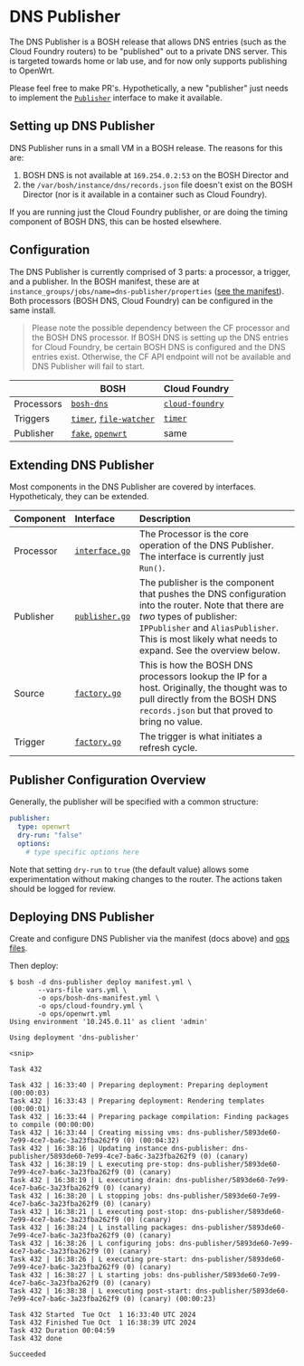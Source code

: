 # DNS Publisher

The DNS Publisher is a BOSH release that allows DNS entries (such as the Cloud Foundry routers) to be "published" out to a private DNS server. This is targeted towards home or lab use, and for now only supports publishing to OpenWrt.

Please feel free to make PR's. Hypothetically, a new "publisher" just needs to implement the [`Publisher`](src/publishers/publisher.go) interface to make it available.

## Setting up DNS Publisher

DNS Publisher runs in a small VM in a BOSH release. The reasons for this are:

1. BOSH DNS is not available at `169.254.0.2:53` on the BOSH Director and
2. the `/var/bosh/instance/dns/records.json` file doesn't exist on the BOSH Director (nor is it available in a container such as Cloud Foundry).

If you are running just the Cloud Foundry publisher, or are doing the timing component of BOSH DNS, this can be hosted elsewhere.

## Configuration

The DNS Publisher is currently comprised of 3 parts: a processor, a trigger, and a publisher. In the BOSH manifest, these are at `instance_groups/jobs/name=dns-publisher/properties` ([see the manifest](manifest.yml)). Both processors (BOSH DNS, Cloud Foundry) can be configured in the same install.

> Please note the possible dependency between the CF processor and the BOSH DNS processor. If BOSH DNS is setting up the DNS entries for Cloud Foundry, be certain BOSH DNS is configured and the DNS entries exist. Otherwise, the CF API endpoint will not be available and DNS Publisher will fail to start.

| | BOSH | Cloud Foundry |
| --- | --- | --- |
| Processors | [`bosh-dns`](docs/processors/bosh-dns.md) | [`cloud-foundry`](docs/processors/cloud-foundry.md) |
| Triggers | [`timer`](docs/triggers/timer.md), [`file-watcher`](docs/triggers/file-watcher.md) | [`timer`](docs/triggers/timer.md) |
| Publisher | [`fake`](docs/publishers/fake.md), [`openwrt`](docs/publishers/openwrt.md) | same |

## Extending DNS Publisher

Most components in the DNS Publisher are covered by interfaces. Hypotheticaly, they can be extended.

| Component | Interface | Description |
| :--- | :--- | :--- |
| Processor | [`interface.go`](src/processors/interface.go) | The Processor is the core operation of the DNS Publisher. The interface is currently just `Run()`. |
| Publisher | [`publisher.go`](src/publishers/publisher.go) | The publisher is the component that pushes the DNS configuration into the router. Note that there are _two_ types of publisher: `IPPublisher` and `AliasPublisher`. This is most likely what needs to expand. See the overview below. |
| Source | [`factory.go`](src/sources/factory.go) | This is how the BOSH DNS processors lookup the IP for a host. Originally, the thought was to pull directly from the BOSH DNS `records.json` but that proved to bring no value. |
| Trigger | [`factory.go`](src/triggers/factory.go) | The trigger is what initiates a refresh cycle. |

## Publisher Configuration Overview

Generally, the publisher will be specified with a common structure:

```yaml
publisher:
  type: openwrt
  dry-run: "false"
  options:
    # type specific options here
```

Note that setting `dry-run` to `true` (the default value) allows some experimentation without making changes to the router. The actions taken should be logged for review.

## Deploying DNS Publisher

Create and configure DNS Publisher via the manifest (docs above) and [ops files](ops/README.md).

Then deploy:

```shell
$ bosh -d dns-publisher deploy manifest.yml \
       --vars-file vars.yml \
       -o ops/bosh-dns-manifest.yml \
       -o ops/cloud-foundry.yml \
       -o ops/openwrt.yml 
Using environment '10.245.0.11' as client 'admin'

Using deployment 'dns-publisher'

<snip>

Task 432

Task 432 | 16:33:40 | Preparing deployment: Preparing deployment (00:00:03)
Task 432 | 16:33:43 | Preparing deployment: Rendering templates (00:00:01)
Task 432 | 16:33:44 | Preparing package compilation: Finding packages to compile (00:00:00)
Task 432 | 16:33:44 | Creating missing vms: dns-publisher/5893de60-7e99-4ce7-ba6c-3a23fba262f9 (0) (00:04:32)
Task 432 | 16:38:16 | Updating instance dns-publisher: dns-publisher/5893de60-7e99-4ce7-ba6c-3a23fba262f9 (0) (canary)
Task 432 | 16:38:19 | L executing pre-stop: dns-publisher/5893de60-7e99-4ce7-ba6c-3a23fba262f9 (0) (canary)
Task 432 | 16:38:19 | L executing drain: dns-publisher/5893de60-7e99-4ce7-ba6c-3a23fba262f9 (0) (canary)
Task 432 | 16:38:20 | L stopping jobs: dns-publisher/5893de60-7e99-4ce7-ba6c-3a23fba262f9 (0) (canary)
Task 432 | 16:38:21 | L executing post-stop: dns-publisher/5893de60-7e99-4ce7-ba6c-3a23fba262f9 (0) (canary)
Task 432 | 16:38:24 | L installing packages: dns-publisher/5893de60-7e99-4ce7-ba6c-3a23fba262f9 (0) (canary)
Task 432 | 16:38:26 | L configuring jobs: dns-publisher/5893de60-7e99-4ce7-ba6c-3a23fba262f9 (0) (canary)
Task 432 | 16:38:26 | L executing pre-start: dns-publisher/5893de60-7e99-4ce7-ba6c-3a23fba262f9 (0) (canary)
Task 432 | 16:38:27 | L starting jobs: dns-publisher/5893de60-7e99-4ce7-ba6c-3a23fba262f9 (0) (canary)
Task 432 | 16:38:38 | L executing post-start: dns-publisher/5893de60-7e99-4ce7-ba6c-3a23fba262f9 (0) (canary) (00:00:23)

Task 432 Started  Tue Oct  1 16:33:40 UTC 2024
Task 432 Finished Tue Oct  1 16:38:39 UTC 2024
Task 432 Duration 00:04:59
Task 432 done

Succeeded
```
